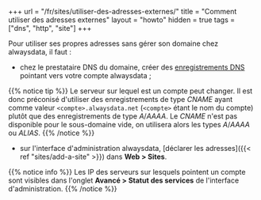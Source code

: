 +++
url = "/fr/sites/utiliser-des-adresses-externes/"
title = "Comment utiliser des adresses externes"
layout = "howto"
hidden = true
tags = ["dns", "http", "site"]
+++

Pour utiliser ses propres adresses sans gérer son domaine chez alwaysdata, il faut :

- chez le prestataire DNS du domaine, créer des [enregistrements DNS](https://fr.wikipedia.org/wiki/Liste_des_enregistrements_DNS) pointant vers votre compte alwaysdata ;

{{% notice tip %}}
Le serveur sur lequel est un compte peut changer. Il est donc préconisé d'utiliser des enregistrements de type *CNAME* ayant comme valeur `<compte>.alwaysdata.net` (`<compte>` étant le nom du compte) plutôt que des enregistrements de type _A_/_AAAA_. Le *CNAME* n'est pas disponible pour le sous-domaine vide, on utilisera alors les types _A_/_AAAA_ ou _ALIAS_.
{{% /notice %}}

- sur l'interface d'administration alwaysdata, [déclarer les adresses]({{< ref "sites/add-a-site" >}}) dans **Web > Sites**.



{{% notice info %}}
Les IP des serveurs sur lesquels pointent un compte sont visibles dans l'onglet **Avancé > Statut des services** de l'interface d'administration.
{{% /notice %}}
